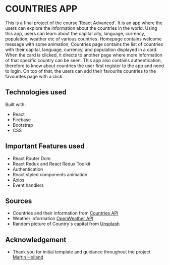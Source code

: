 # COUNTRIES APP

This is a final project of the course 'React Advanced'. It is an app where the users can explore the information about the countries in the world. Using this app, users can learn about the capital city, language, currency, population, weather etc of various countries. Homepage contains welcome message with some animation, Countries page contains the list of countries with their capital, language, currency, and population displayed in a card. When the card is clicked, it directs to another page where more information of that specific country can be seen. This app also contains authentication, therefore to know about countries the user first register to the app and need to login. On top of that, the users can add their favourite countries to the favourites page with a click.

## Technologies used

Built with:
- React
- Firebase
- Bootstrap
- CSS

## Important Features used
- React Router Dom
- React Redux and React Redux Toolkit
- Authentication
- React styled components animation
- Axios
- Event handlers

## Sources
- Countries and their information from [Countries API](https://restcountries.com/)
- Weather information [OpenWeather API](https://openweathermap.org/api)
- Random picture of Country's capital from [Unsplash](https://unsplash.com/)

## Acknowledgement
- Thank you for initial template and guidance throughout the project [Martin Holland](https://github.com/martin-holland)

